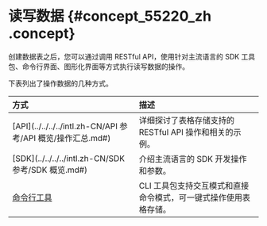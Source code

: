 # 读写数据 {#concept_55220_zh .concept}

创建数据表之后，您可以通过调用 RESTful API，使用针对主流语言的 SDK 工具包、命令行界面、图形化界面等方式执行读写数据的操作。

下表列出了操作数据的几种方式。

|方式|描述|
|:-|:-|
| [API](../../../../intl.zh-CN/API 参考/API 概览/操作汇总.md#) |详细探讨了表格存储支持的 RESTful API 操作和相关的示例。|
| [SDK](../../../../intl.zh-CN/SDK 参考/SDK 概览.md#) |介绍主流语言的 SDK 开发操作和参数。|
| [命令行工具](../../../../intl.zh-CN/开发工具/命令行工具.md#) |CLI 工具包支持交互模式和直接命令模式，可一键式操作使用表格存储。|


